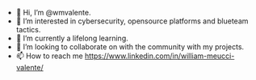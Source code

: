 - 👋 Hi, I’m @wmvalente.
- 👀 I’m interested in cybersecurity, opensource platforms and blueteam tactics. 
- 🌱 I’m currently a lifelong learning.
- 💞️ I’m looking to collaborate on with the community with my projects.
- 📫 How to reach me https://www.linkedin.com/in/william-meucci-valente/

<!---
wmvalente/wmvalente is a ✨ special ✨ repository because its `README.md` (this file) appears on your GitHub profile.
You can click the Preview link to take a look at your changes.
--->
